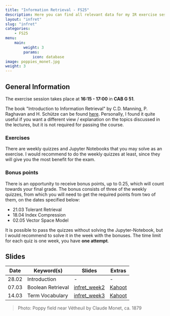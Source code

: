 ```yaml
---
title: "Information Retrieval - FS25"
description: Here you can find all relevant data for my IR exercise sessions. If you spot any mistakes or have any suggestions for improvements, don't hesitate to contact me.
layout: "infret"
slug: "infret"
categories:
    - FS25
menu:
    main:
        weight: 3
        params: 
            icon: database
image: poppies_monet.jpg
weight: 3
---
```


## General Information

The exercise session takes place at **16:15 - 17:00** in **CAB G 51**.

The book "Introduction to Information Retrieval" by C.D. Manning, P. Raghavan and H. Schütze can be found [here](./file/irbookonlinereading.pdf). Personally, I found it quite useful if you want a different view / explanation on the topics discussed in the lectures, but it is not required for passing the course. 

### Exercises

There are weekly quizzes and Jupyter Notebooks that you may solve as an exercise. I would recommend to do the weekly quizzes at least, since they will give you the most benefit for the exam. 

### Bonus points

There is an opportunity to receive bonus points, up to 0.25, which will count towards your final grade. The bonus consists of three of the weekly quizzes, from which you will need to get the required points from two of them, on the dates specified below:

- 21.03 Tolerant Retrieval
- 18.04 Index Compression
- 02.05 Vector Space Model

It is possible to pass the quizzes without solving the Jupyter-Notebook, but I would recommend to solve it in the week with the bonuses. The time limit for each quiz is one week, you have **one attempt**.

## Slides

| Date | Keyword(s) | Slides | Extras |
| ---- | ---------- | ------ | ------ |
|  28.02  |   Introduction    | - | - |
|  07.03  | Boolean Retrieval | [infret_week2](./file/Ex_session_week2.pdf) | [Kahoot](https://create.kahoot.it/details/ed2e86e1-3521-45f9-8edc-8d1693f8bae4)
|  14.03  | Term Vocabulary   | [infret_week3](./file/Ex_session_week3.pdf) | [Kahoot](https://create.kahoot.it/details/cbb1ed53-a726-44d0-ab70-0a976c7b6505)

> Photo: Poppy field near Vétheuil by Claude Monet, ca. 1879